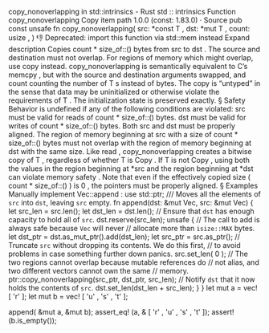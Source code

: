 copy_nonoverlapping in std::intrinsics - Rust
std
::
intrinsics
Function
copy_nonoverlapping
Copy item path
1.0.0 (const: 1.83.0)
·
Source
pub const unsafe fn copy_nonoverlapping<T>(
    src:
*const T
,
    dst:
*mut T
,
    count:
usize
,
)
👎
Deprecated: import this function via
std::mem
instead
Expand description
Copies
count * size_of::<T>()
bytes from
src
to
dst
. The source
and destination must
not
overlap.
For regions of memory which might overlap, use
copy
instead.
copy_nonoverlapping
is semantically equivalent to C’s
memcpy
, but
with the source and destination arguments swapped,
and
count
counting the number of
T
s instead of bytes.
The copy is “untyped” in the sense that data may be uninitialized or otherwise violate the
requirements of
T
. The initialization state is preserved exactly.
§
Safety
Behavior is undefined if any of the following conditions are violated:
src
must be
valid
for reads of
count * size_of::<T>()
bytes.
dst
must be
valid
for writes of
count * size_of::<T>()
bytes.
Both
src
and
dst
must be properly aligned.
The region of memory beginning at
src
with a size of
count * size_of::<T>()
bytes must
not
overlap with the region of memory
beginning at
dst
with the same size.
Like
read
,
copy_nonoverlapping
creates a bitwise copy of
T
, regardless of
whether
T
is
Copy
. If
T
is not
Copy
, using
both
the values
in the region beginning at
*src
and the region beginning at
*dst
can
violate memory safety
.
Note that even if the effectively copied size (
count * size_of::<T>()
) is
0
, the pointers must be properly aligned.
§
Examples
Manually implement
Vec::append
:
use
std::ptr;
/// Moves all the elements of `src` into `dst`, leaving `src` empty.
fn
append<T>(dst:
&mut
Vec<T>, src:
&mut
Vec<T>) {
let
src_len = src.len();
let
dst_len = dst.len();
// Ensure that `dst` has enough capacity to hold all of `src`.
dst.reserve(src_len);
unsafe
{
// The call to add is always safe because `Vec` will never
        // allocate more than `isize::MAX` bytes.
let
dst_ptr = dst.as_mut_ptr().add(dst_len);
let
src_ptr = src.as_ptr();
// Truncate `src` without dropping its contents. We do this first,
        // to avoid problems in case something further down panics.
src.set_len(
0
);
// The two regions cannot overlap because mutable references do
        // not alias, and two different vectors cannot own the same
        // memory.
ptr::copy_nonoverlapping(src_ptr, dst_ptr, src_len);
// Notify `dst` that it now holds the contents of `src`.
dst.set_len(dst_len + src_len);
    }
}
let
mut
a =
vec!
[
'r'
];
let
mut
b =
vec!
[
'u'
,
's'
,
't'
];

append(
&mut
a,
&mut
b);
assert_eq!
(a,
&
[
'r'
,
'u'
,
's'
,
't'
]);
assert!
(b.is_empty());